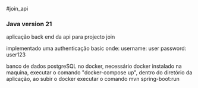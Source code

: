 # j o i n _ a p i 
### Java version 21
 aplicação back end da api para projecto join

implementado uma authenticação basic onde:
username: user
password: user123

banco de dados postgreSQL no docker, necessário docker instalado na maquina, executar o comando "docker-compose up", dentro do diretório da aplicação, ao subir o docker executar o comando mvn spring-boot:run
